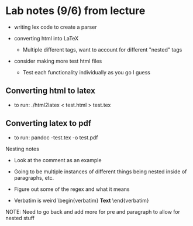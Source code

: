 # Lab notes (9/6) from lecture

- writing lex code to create a parser
    
    
- converting html into LaTeX
    - Multiple different tags, want to account for different "nested" tags

- consider making more test html files
    - Test each functionality individually as you go I guess

## Converting html to latex
- to run: ./html2latex < test.html > test.tex

## Converting latex to pdf
- to run: pandoc -test.tex -o test.pdf

Nesting notes
- Look at the comment as an example
- Going to be multiple instances of different things being nested inside of paragraphs, etc.
- Figure out some of the regex and what it means

- Verbatim is weird
    \begin{verbatim} __Text__ \end{verbatim}

NOTE: Need to go back and add more for pre and paragraph to allow for nested stuff
